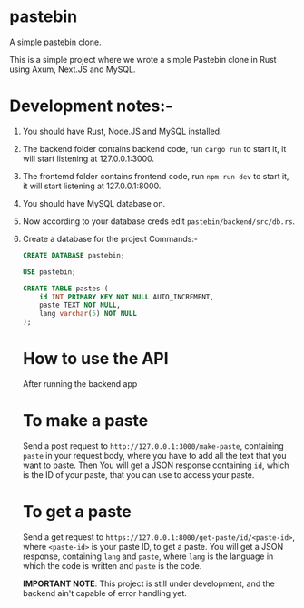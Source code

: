 # pastebin
A simple pastebin clone.

This is a simple project where we wrote a simple Pastebin clone in Rust using Axum, Next.JS and MySQL.

# Development notes:-
1. You should have Rust, Node.JS and MySQL installed.

2. The backend folder contains backend code, run `cargo run` to  start it, it will start listening at 127.0.0.1:3000.

3. The frontemd folder contains frontend code, run `npm run dev` to start it, it will start listening at 127.0.0.1:8000.

4. You should have MySQL database on.

5. Now according to your database creds edit `pastebin/backend/src/db.rs`.

6. Create a database for the project
   Commands:-
   ```sql
   CREATE DATABASE pastebin;

   USE pastebin;

   CREATE TABLE pastes (
       id INT PRIMARY KEY NOT NULL AUTO_INCREMENT,
       paste TEXT NOT NULL,
       lang varchar(5) NOT NULL
   );
   ```


   # How to use the API
   After running the backend app


   # To make a paste
   Send a post request to `http://127.0.0.1:3000/make-paste`, containing `paste` in your request body, where you have to add all the text that you want to paste. Then You will get a JSON response containing `id`, which is the ID of your paste, that you can use to access your paste.

   # To get a paste
   Send a get request to `https://127.0.0.1:8000/get-paste/id/<paste-id>`, where `<paste-id>` is your paste ID, to get a paste. You will get a JSON response, containing `lang` and `paste`, where `lang` is the language in which the code is written and `paste` is the code.





   **IMPORTANT NOTE**: This project is still under development, and the backend ain't capable of error handling yet.
